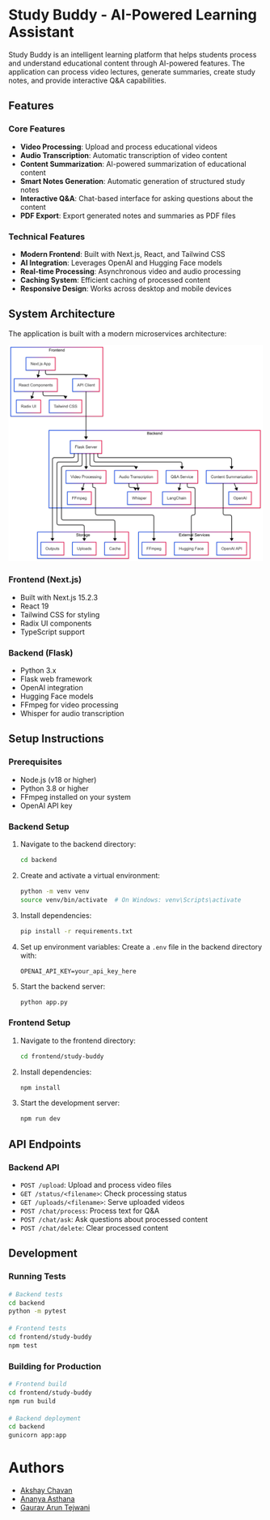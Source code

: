 # Study Buddy - AI-Powered Learning Assistant

Study Buddy is an intelligent learning platform that helps students process and understand educational content through AI-powered features. The application can process video lectures, generate summaries, create study notes, and provide interactive Q&A capabilities.

## Features

### Core Features
- **Video Processing**: Upload and process educational videos
- **Audio Transcription**: Automatic transcription of video content
- **Content Summarization**: AI-powered summarization of educational content
- **Smart Notes Generation**: Automatic generation of structured study notes
- **Interactive Q&A**: Chat-based interface for asking questions about the content
- **PDF Export**: Export generated notes and summaries as PDF files

### Technical Features
- **Modern Frontend**: Built with Next.js, React, and Tailwind CSS
- **AI Integration**: Leverages OpenAI and Hugging Face models
- **Real-time Processing**: Asynchronous video and audio processing
- **Caching System**: Efficient caching of processed content
- **Responsive Design**: Works across desktop and mobile devices

## System Architecture

The application is built with a modern microservices architecture:

![Study Buddy Architecture Diagram](study_buddy_architecture_diagram.png)

### Frontend (Next.js)
- Built with Next.js 15.2.3
- React 19
- Tailwind CSS for styling
- Radix UI components
- TypeScript support

### Backend (Flask)
- Python 3.x
- Flask web framework
- OpenAI integration
- Hugging Face models
- FFmpeg for video processing
- Whisper for audio transcription

## Setup Instructions

### Prerequisites
- Node.js (v18 or higher)
- Python 3.8 or higher
- FFmpeg installed on your system
- OpenAI API key

### Backend Setup
1. Navigate to the backend directory:
   ```bash
   cd backend
   ```

2. Create and activate a virtual environment:
   ```bash
   python -m venv venv
   source venv/bin/activate  # On Windows: venv\Scripts\activate
   ```

3. Install dependencies:
   ```bash
   pip install -r requirements.txt
   ```

4. Set up environment variables:
   Create a `.env` file in the backend directory with:
   ```
   OPENAI_API_KEY=your_api_key_here
   ```

5. Start the backend server:
   ```bash
   python app.py
   ```

### Frontend Setup
1. Navigate to the frontend directory:
   ```bash
   cd frontend/study-buddy
   ```

2. Install dependencies:
   ```bash
   npm install
   ```

3. Start the development server:
   ```bash
   npm run dev
   ```

## API Endpoints

### Backend API
- `POST /upload`: Upload and process video files
- `GET /status/<filename>`: Check processing status
- `GET /uploads/<filename>`: Serve uploaded videos
- `POST /chat/process`: Process text for Q&A
- `POST /chat/ask`: Ask questions about processed content
- `POST /chat/delete`: Clear processed content

## Development

### Running Tests
```bash
# Backend tests
cd backend
python -m pytest

# Frontend tests
cd frontend/study-buddy
npm test
```

### Building for Production
```bash
# Frontend build
cd frontend/study-buddy
npm run build

# Backend deployment
cd backend
gunicorn app:app
```

# Authors
- [Akshay Chavan](https://www.linkedin.com/in/akshaychavan7/)
- [Ananya Asthana](https://www.linkedin.com/in/ananyaasthana/)
- [Gaurav Arun Tejwani](https://www.linkedin.com/in/gaurav-tejwani-758544270/)